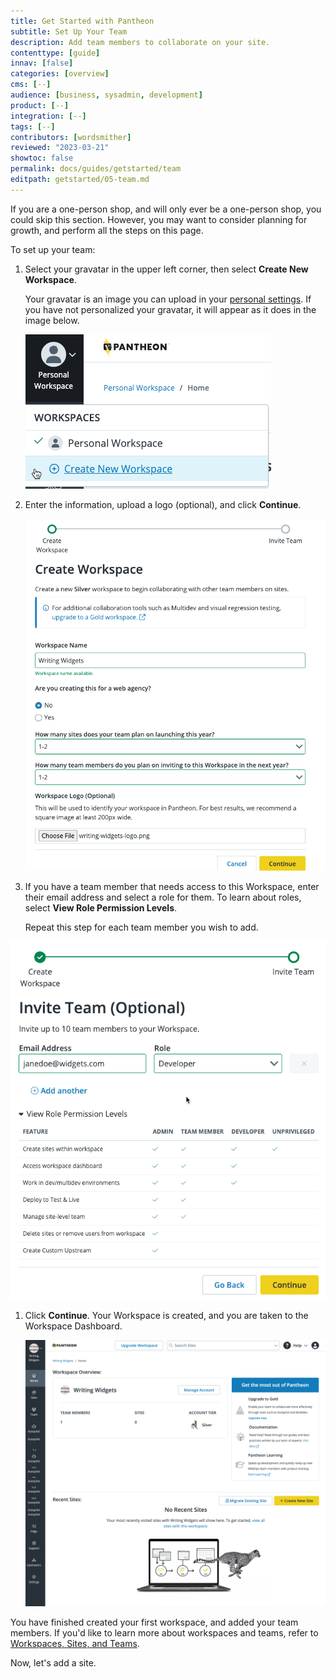 ```yaml
---
title: Get Started with Pantheon
subtitle: Set Up Your Team
description: Add team members to collaborate on your site.
contenttype: [guide]
innav: [false]
categories: [overview]
cms: [--]
audience: [business, sysadmin, development]
product: [--]
integration: [--]
tags: [--]
contributors: [wordsmither]
reviewed: "2023-03-21"
showtoc: false
permalink: docs/guides/getstarted/team
editpath: getstarted/05-team.md
---
```


<Alert title="Note" type="info" >

If you are a one-person shop, and will only ever be a one-person shop, you could skip this section.  However, you may want to consider planning for growth, and perform all the steps on this page.

</Alert>

To set up your team:

1. Select your gravatar in the upper left corner, then select **Create New Workspace**.

   <Alert title="Note" type="info" >
   
   Your gravatar is an image you can upload in your [personal settings](https://dashboard.pantheon.io/personal-settings/profile).  If you have not personalized your gravatar, it will appear as it does in the image below.
   
   </Alert>

   ![Select Workspace](../../../images/create-workspace.png)

1. Enter the information, upload a logo (optional), and click **Continue**.
   
   ![Adding Workspace Information](../../../images/create-workspace-form.png)

1. If you have a team member that needs access to this Workspace, enter their email address and select a role for them.  To learn about roles, select **View Role Permission Levels**.
   
   Repeat this step for each team member you wish to add.

  ![Adding a team member](../../../images/create-workspace-team.png)

1. Click **Continue**. Your Workspace is created, and you are taken to the Workspace Dashboard.

   ![Workspace Dashboard](../../../images/create-workspace-dashboard.png)

You have finished created your first workspace, and added your team members.  If you'd like to learn more about workspaces and teams, refer to [Workspaces, Sites, and Teams](/guides/account-mgmt/workspace-sites-teams).

Now, let's add a site.

 
